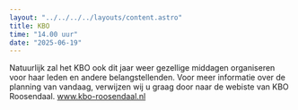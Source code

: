 ```yaml
---
layout: "../../../../layouts/content.astro"
title: KBO
time: "14.00 uur"
date: "2025-06-19"
---
```


Natuurlijk zal het KBO ook dit jaar weer gezellige middagen organiseren voor haar leden en andere belangstellenden.
Voor meer informatie over de planning van vandaag, verwijzen wij u graag door naar de webiste van KBO Roosendaal.
www.kbo-roosendaal.nl 
